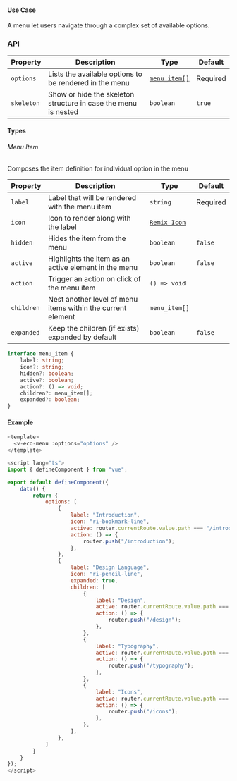 #### Use Case

A menu let users navigate through a complex set of available options.

### API

| Property   | Description                                                    | Type                        | Default  |
| ---------- | -------------------------------------------------------------- | --------------------------- | -------- |
| `options`  | Lists the available options to be rendered in the menu         | [`menu_item[]`](#menu-item) | Required |
| `skeleton` | Show or hide the skeleton structure in case the menu is nested | `boolean`                   | `true`   |

#### Types

###### Menu Item

Composes the item definition for individual option in the menu

| Property   | Description                                                 | Type                                   | Default  |
| ---------- | ----------------------------------------------------------- | -------------------------------------- | -------- |
| `label`    | Label that will be rendered with the menu item              | `string`                               | Required |
| `icon`     | Icon to render along with the label                         | [`Remix Icon`](https://remixicon.com/) |          |
| `hidden`   | Hides the item from the menu                                | `boolean`                              | `false`  |
| `active`   | Highlights the item as an active element in the menu        | `boolean`                              | `false`  |
| `action`   | Trigger an action on click of the menu item                 | `() => void`                           |          |
| `children` | Nest another level of menu items within the current element | `menu_item[]`                          |          |
| `expanded` | Keep the children (if exists) expanded by default           | `boolean`                              | `false`  |

```ts
interface menu_item {
	label: string;
	icon?: string;
	hidden?: boolean;
	active?: boolean;
	action?: () => void;
	children?: menu_item[];
	expanded?: boolean;
}
```

#### Example

```js
<template>
  <v-eco-menu :options="options" />
</template>

<script lang="ts">
import { defineComponent } from "vue";

export default defineComponent({
  	data() {
		return {
			options: [
				{
					label: "Introduction",
					icon: "ri-bookmark-line",
					active: router.currentRoute.value.path === "/introduction",
					action: () => {
						router.push("/introduction");
					},
				},
				{
					label: "Design Language",
					icon: "ri-pencil-line",
					expanded: true,
					children: [
						{
							label: "Design",
							active: router.currentRoute.value.path === "/design",
							action: () => {
								router.push("/design");
							},
						},
						{
							label: "Typography",
							active: router.currentRoute.value.path === "/typography",
							action: () => {
								router.push("/typography");
							},
						},
						{
							label: "Icons",
							active: router.currentRoute.value.path === "/icons",
							action: () => {
								router.push("/icons");
							},
						},
					],
				},
			]
		}
	}
});
</script>
```
